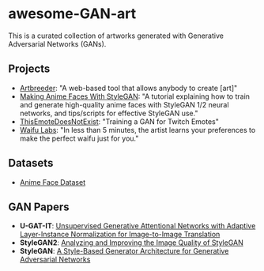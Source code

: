 # awesome-GAN-art
This is a curated collection of artworks generated with Generative Adversarial Networks (GANs).

## Projects

- [Artbreeder](https://www.artbreeder.com/): "A web-based tool that allows anybody to create [art]"
- [Making Anime Faces With StyleGAN](https://www.gwern.net/Faces): "A tutorial explaining how to train and generate high-quality anime faces with StyleGAN 1/2 neural networks, and tips/scripts for effective StyleGAN use."
- [ThisEmoteDoesNotExist](https://blog.twitch.tv/en/2019/07/24/this-emote-does-not-exist-training-a-gan-for-twitch-emotes-a742b6354b73/): "Training a GAN for Twitch Emotes"
- [Waifu Labs](https://waifulabs.com/): "In less than 5 minutes, the artist learns your preferences to make the perfect waifu just for you."

## Datasets

- [Anime Face Dataset](https://github.com/bchao1/Anime-Face-Dataset)

## GAN Papers

- **U-GAT-IT**: [Unsupervised Generative Attentional Networks with Adaptive Layer-Instance Normalization for Image-to-Image Translation](https://arxiv.org/abs/1907.10830)
- **StyleGAN2**: [Analyzing and Improving the Image Quality of StyleGAN](https://arxiv.org/abs/1912.04958)
- **StyleGAN**: [A Style-Based Generator Architecture for Generative Adversarial Networks](https://arxiv.org/abs/1812.04948)
